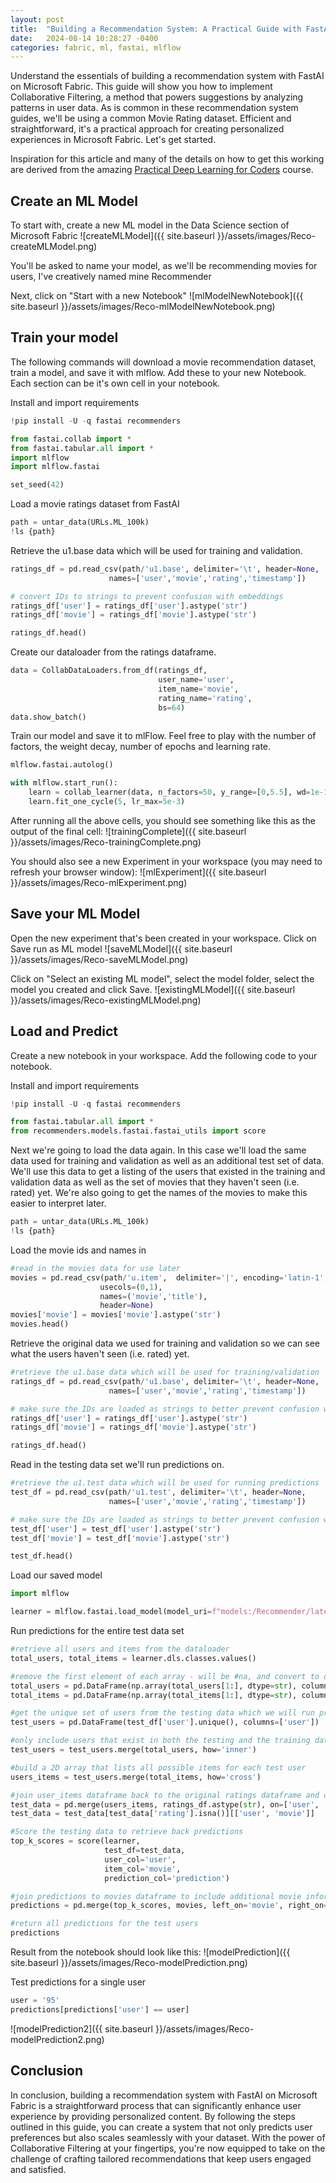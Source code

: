 ```yaml
---
layout: post
title:  "Building a Recommendation System: A Practical Guide with FastAI on Microsoft Fabric"
date:   2024-08-14 10:28:27 -0400
categories: fabric, ml, fastai, mlflow
---
```


Understand the essentials of building a recommendation system with FastAI on Microsoft Fabric. This guide will show you how to implement Collaborative Filtering, a method that powers suggestions by analyzing patterns in user data. As is common in these recommendation system guides, we'll be using a common Movie Rating dataset.  Efficient and straightforward, it's a practical approach for creating personalized experiences in Microsoft Fabric. Let's get started.

Inspiration for this article and many of the details on how to get this working are derived from the amazing [Practical Deep Learning for Coders](https://course.fast.ai/) course.

## Create an ML Model

To start with, create a new ML model in the Data Science section of Microsoft Fabric
![createMLModel]({{ site.baseurl }}/assets/images/Reco-createMLModel.png)

You'll be asked to name your model, as we'll be recommending movies for users, I've creatively named mine Recommender

Next, click on "Start with a new Notebook"
![mlModelNewNotebook]({{ site.baseurl }}/assets/images/Reco-mlModelNewNotebook.png)

## Train your model
The following commands will download a movie recommendation dataset, train a model, and save it with mlflow.  Add these to your new Notebook.  Each section can be it's own cell in your notebook.

Install and import requirements

```python
!pip install -U -q fastai recommenders

from fastai.collab import *
from fastai.tabular.all import *
import mlflow
import mlflow.fastai

set_seed(42)
```

Load a movie ratings dataset from FastAI

```python
path = untar_data(URLs.ML_100k)
!ls {path}
```

Retrieve the u1.base data which will be used for training and validation.  

```python
ratings_df = pd.read_csv(path/'u1.base', delimiter='\t', header=None,
                      names=['user','movie','rating','timestamp'])

# convert IDs to strings to prevent confusion with embeddings
ratings_df['user'] = ratings_df['user'].astype('str')
ratings_df['movie'] = ratings_df['movie'].astype('str')

ratings_df.head()
```

Create our dataloader from the ratings dataframe.

```python
data = CollabDataLoaders.from_df(ratings_df, 
                                 user_name='user', 
                                 item_name='movie', 
                                 rating_name='rating', 
                                 bs=64)
data.show_batch()
```

Train our model and save it to mlFlow.  Feel free to play with the number of factors, the weight decay, number of epochs and learning rate.

```python
mlflow.fastai.autolog()

with mlflow.start_run():
    learn = collab_learner(data, n_factors=50, y_range=[0,5.5], wd=1e-1)
    learn.fit_one_cycle(5, lr_max=5e-3)
```

After running all the above cells, you should see something like this as the output of the final cell:
![trainingComplete]({{ site.baseurl }}/assets/images/Reco-trainingComplete.png)

You should also see a new Experiment in your workspace (you may need to refresh your browser window):
![mlExperiment]({{ site.baseurl }}/assets/images/Reco-mlExperiment.png)

## Save your ML Model

Open the new experiment that's been created in your workspace.  Click on Save run as ML model
![saveMLModel]({{ site.baseurl }}/assets/images/Reco-saveMLModel.png)

Click on "Select an existing ML model", select the model folder, select the model you created and click Save.
![existingMLModel]({{ site.baseurl }}/assets/images/Reco-existingMLModel.png)

## Load and Predict

Create a new notebook in your workspace.  Add the following code to your notebook.

Install and import requirements

```python
!pip install -U -q fastai recommenders

from fastai.tabular.all import *
from recommenders.models.fastai.fastai_utils import score

```

Next we're going to load the data again.  In this case we'll load the same data used for training and validation as well as an additional test set of data.  We'll use this data to get a listing of the users that existed in the training and validation data as well as the set of movies that they haven't seen (i.e. rated) yet.  We're also going to get the names of the movies to make this easier to interpret later.

```python
path = untar_data(URLs.ML_100k)
!ls {path}
```

Load the movie ids and names in

```python
#read in the movies data for use later
movies = pd.read_csv(path/'u.item',  delimiter='|', encoding='latin-1',
                    usecols=(0,1), 
                    names=('movie','title'),
                    header=None)
movies['movie'] = movies['movie'].astype('str')
movies.head()
```

Retrieve the original data we used for training and validation so we can see what the users haven't seen (i.e. rated) yet.

```python
#retrieve the u1.base data which will be used for training/validation
ratings_df = pd.read_csv(path/'u1.base', delimiter='\t', header=None,
                      names=['user','movie','rating','timestamp'])

# make sure the IDs are loaded as strings to better prevent confusion with embedding ids
ratings_df['user'] = ratings_df['user'].astype('str')
ratings_df['movie'] = ratings_df['movie'].astype('str')

ratings_df.head()
```

Read in the testing data set we'll run predictions on.

```python
#retrieve the u1.test data which will be used for running predictions
test_df = pd.read_csv(path/'u1.test', delimiter='\t', header=None,
                      names=['user','movie','rating','timestamp'])

# make sure the IDs are loaded as strings to better prevent confusion with embedding ids
test_df['user'] = test_df['user'].astype('str')
test_df['movie'] = test_df['movie'].astype('str')

test_df.head()
```
Load our saved model

```python
import mlflow

learner = mlflow.fastai.load_model(model_uri=f"models:/Recommender/latest")
```

Run predictions for the entire test data set

```python
#retrieve all users and items from the dataloader
total_users, total_items = learner.dls.classes.values()

#remove the first element of each array - will be #na, and convert to dataframes
total_users = pd.DataFrame(np.array(total_users[1:], dtype=str), columns=['user'])
total_items = pd.DataFrame(np.array(total_items[1:], dtype=str), columns=['movie'])

#get the unique set of users from the testing data which we will run predictions for
test_users = pd.DataFrame(test_df['user'].unique(), columns=['user'])

#only include users that exist in both the testing and the training dataset (otherwise we will receive an error when scoring/predicting for users that don't exist in the training data).
test_users = test_users.merge(total_users, how='inner')

#build a 2D array that lists all possible items for each test user
users_items = test_users.merge(total_items, how='cross')

#join user_items dataframe back to the original ratings dataframe and only keep items that the user hasn't rated yet (i.e. rating is null)
test_data = pd.merge(users_items, ratings_df.astype(str), on=['user', 'movie'], how='left')
test_data = test_data[test_data['rating'].isna()][['user', 'movie']]

#Score the testing data to retrieve back predictions
top_k_scores = score(learner, 
                     test_df=test_data,
                     user_col='user', 
                     item_col='movie', 
                     prediction_col='prediction')

#join predictions to movies dataframe to include additional movie information in the prediction (title, genres)
predictions = pd.merge(top_k_scores, movies, left_on='movie', right_on='movie', how='left')

#return all predictions for the test users
predictions
```

Result from the notebook should look like this:
![modelPrediction]({{ site.baseurl }}/assets/images/Reco-modelPrediction.png)

Test predictions for a single user

```python
user = '95'
predictions[predictions['user'] == user]
```
![modelPrediction2]({{ site.baseurl }}/assets/images/Reco-modelPrediction2.png)

## Conclusion

In conclusion, building a recommendation system with FastAI on Microsoft Fabric is a straightforward process that can significantly enhance user experience by providing personalized content. By following the steps outlined in this guide, you can create a system that not only predicts user preferences but also scales seamlessly with your dataset. With the power of Collaborative Filtering at your fingertips, you're now equipped to take on the challenge of crafting tailored recommendations that keep users engaged and satisfied.